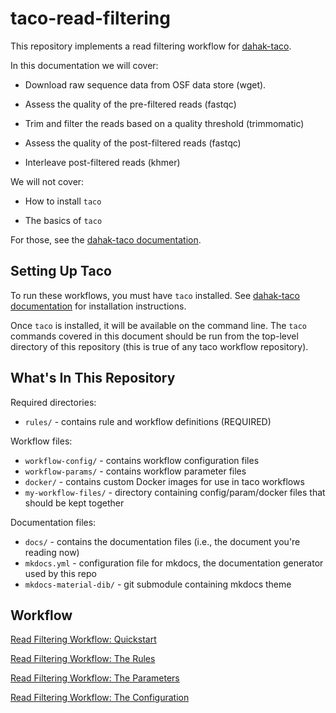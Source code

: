 # taco-read-filtering

This repository implements a read filtering workflow for
[dahak-taco](https://github.com/dahak-metagenomics/dahak-taco).

In this documentation we will cover:

* Download raw sequence data from OSF data store (wget).

* Assess the quality of the pre-filtered reads (fastqc)

* Trim and filter the reads based on a quality threshold (trimmomatic)

* Assess the quality of the post-filtered reads (fastqc)

* Interleave post-filtered reads (khmer) 

We will not cover:

* How to install `taco`

* The basics of `taco` 

For those, see the [dahak-taco documentation](https://dahak-metagenomics.github.io/dahak-taco).


## Setting Up Taco

To run these workflows, you must have `taco` installed.
See [dahak-taco documentation](https://dahak-metagenomics.github.io/dahak-taco)
for installation instructions.

Once `taco` is installed, it will be available on the 
command line. The `taco` commands covered in this document
should be run from the top-level directory of this repository
(this is true of any taco workflow repository).


## What's In This Repository

Required directories:

* `rules/` - contains rule and workflow definitions (REQUIRED)

Workflow files:

* `workflow-config/` - contains workflow configuration files
* `workflow-params/` - contains workflow parameter files
* `docker/` - contains custom Docker images for use in taco workflows
* `my-workflow-files/` - directory containing config/param/docker files 
    that should be kept together

Documentation files:

* `docs/` - contains the documentation files (i.e., the document you're reading now)
* `mkdocs.yml` - configuration file for mkdocs, the documentation generator used by this repo
* `mkdocs-material-dib/` - git submodule containing mkdocs theme


## Workflow

[Read Filtering Workflow: Quickstart](ReadFiltering.md)

[Read Filtering Workflow: The Rules](ReadFilteringRules.md)

[Read Filtering Workflow: The Parameters](ReadFilteringParams.md)

[Read Filtering Workflow: The Configuration](ReadFilteringConfig.md)


